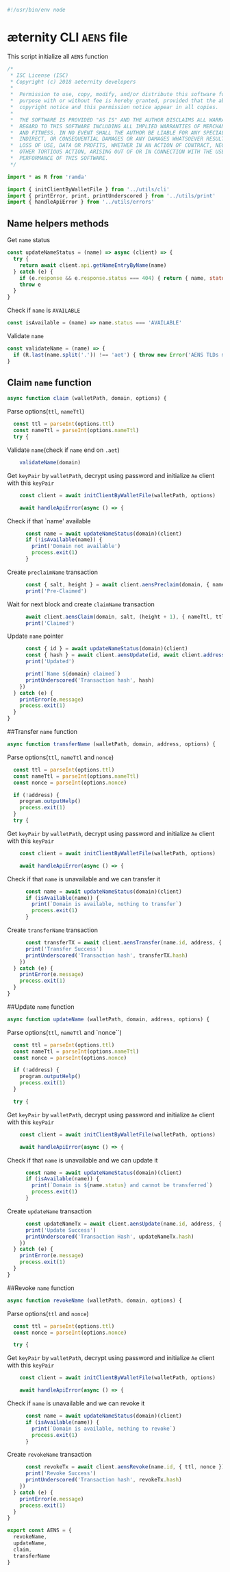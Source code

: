 





  

```js
#!/usr/bin/env node

```







# æternity CLI `AENS` file

This script initialize all `AENS` function


  

```js
/*
 * ISC License (ISC)
 * Copyright (c) 2018 aeternity developers
 *
 *  Permission to use, copy, modify, and/or distribute this software for any
 *  purpose with or without fee is hereby granted, provided that the above
 *  copyright notice and this permission notice appear in all copies.
 *
 *  THE SOFTWARE IS PROVIDED "AS IS" AND THE AUTHOR DISCLAIMS ALL WARRANTIES WITH
 *  REGARD TO THIS SOFTWARE INCLUDING ALL IMPLIED WARRANTIES OF MERCHANTABILITY
 *  AND FITNESS. IN NO EVENT SHALL THE AUTHOR BE LIABLE FOR ANY SPECIAL, DIRECT,
 *  INDIRECT, OR CONSEQUENTIAL DAMAGES OR ANY DAMAGES WHATSOEVER RESULTING FROM
 *  LOSS OF USE, DATA OR PROFITS, WHETHER IN AN ACTION OF CONTRACT, NEGLIGENCE OR
 *  OTHER TORTIOUS ACTION, ARISING OUT OF OR IN CONNECTION WITH THE USE OR
 *  PERFORMANCE OF THIS SOFTWARE.
 */

import * as R from 'ramda'

import { initClientByWalletFile } from '../utils/cli'
import { printError, print, printUnderscored } from '../utils/print'
import { handleApiError } from '../utils/errors'


```







## Name helpers methods








Get `name` status


  

```js
const updateNameStatus = (name) => async (client) => {
  try {
    return await client.api.getNameEntryByName(name)
  } catch (e) {
    if (e.response && e.response.status === 404) { return { name, status: 'AVAILABLE' } }
    throw e
  }
}


```







Check if `name` is `AVAILABLE`


  

```js
const isAvailable = (name) => name.status === 'AVAILABLE'


```







Validate `name`


  

```js
const validateName = (name) => {
  if (R.last(name.split('.')) !== 'aet') { throw new Error('AENS TLDs must end in .aet') }
}


```







## Claim `name` function


  

```js
async function claim (walletPath, domain, options) {

```







Parse options(`ttl`, `nameTtl`)


  

```js
  const ttl = parseInt(options.ttl)
  const nameTtl = parseInt(options.nameTtl)
  try {

```







Validate `name`(check if `name` end on `.aet`)


  

```js
    validateName(domain)


```







Get `keyPair` by `walletPath`, decrypt using password and initialize `Ae` client with this `keyPair`


  

```js
    const client = await initClientByWalletFile(walletPath, options)

    await handleApiError(async () => {

```







Check if that `name' available


  

```js
      const name = await updateNameStatus(domain)(client)
      if (!isAvailable(name)) {
        print('Domain not available')
        process.exit(1)
      }


```







Create `preclaimName` transaction


  

```js
      const { salt, height } = await client.aensPreclaim(domain, { nameTtl, ttl })
      print('Pre-Claimed')


```







Wait for next block and create `claimName` transaction


  

```js
      await client.aensClaim(domain, salt, (height + 1), { nameTtl, ttl })
      print('Claimed')


```







Update `name` pointer


  

```js
      const { id } = await updateNameStatus(domain)(client)
      const { hash } = await client.aensUpdate(id, await client.address(), { nameTtl, ttl })
      print('Updated')

      print(`Name ${domain} claimed`)
      printUnderscored('Transaction hash', hash)
    })
  } catch (e) {
    printError(e.message)
    process.exit(1)
  }
}


```







##Transfer `name` function


  

```js
async function transferName (walletPath, domain, address, options) {

```







Parse options(`ttl`, `nameTtl` and `nonce`)


  

```js
  const ttl = parseInt(options.ttl)
  const nameTtl = parseInt(options.nameTtl)
  const nonce = parseInt(options.nonce)

  if (!address) {
    program.outputHelp()
    process.exit(1)
  }
  try {

```







Get `keyPair` by `walletPath`, decrypt using password and initialize `Ae` client with this `keyPair`


  

```js
    const client = await initClientByWalletFile(walletPath, options)

    await handleApiError(async () => {

```







Check if that `name` is unavailable and we can transfer it


  

```js
      const name = await updateNameStatus(domain)(client)
      if (isAvailable(name)) {
        print(`Domain is available, nothing to transfer`)
        process.exit(1)
      }


```







Create `transferName` transaction


  

```js
      const transferTX = await client.aensTransfer(name.id, address, { ttl, nameTtl, nonce })
      print('Transfer Success')
      printUnderscored('Transaction hash', transferTX.hash)
    })
  } catch (e) {
    printError(e.message)
    process.exit(1)
  }
}


```







##Update `name` function


  

```js
async function updateName (walletPath, domain, address, options) {

```







Parse options(`ttl`, `nameTtl` and `nonce``)


  

```js
  const ttl = parseInt(options.ttl)
  const nameTtl = parseInt(options.nameTtl)
  const nonce = parseInt(options.nonce)

  if (!address) {
    program.outputHelp()
    process.exit(1)
  }

  try {

```







Get `keyPair` by `walletPath`, decrypt using password and initialize `Ae` client with this `keyPair`


  

```js
    const client = await initClientByWalletFile(walletPath, options)

    await handleApiError(async () => {

```







Check if that `name` is unavailable and we can update it


  

```js
      const name = await updateNameStatus(domain)(client)
      if (isAvailable(name)) {
        print(`Domain is ${name.status} and cannot be transferred`)
        process.exit(1)
      }


```







Create `updateName` transaction


  

```js
      const updateNameTx = await client.aensUpdate(name.id, address, { ttl, nameTtl, nonce })
      print('Update Success')
      printUnderscored('Transaction Hash', updateNameTx.hash)
    })
  } catch (e) {
    printError(e.message)
    process.exit(1)
  }
}


```







##Revoke `name` function


  

```js
async function revokeName (walletPath, domain, options) {

```







Parse options(`ttl` and `nonce`)


  

```js
  const ttl = parseInt(options.ttl)
  const nonce = parseInt(options.nonce)

  try {

```







Get `keyPair` by `walletPath`, decrypt using password and initialize `Ae` client with this `keyPair`


  

```js
    const client = await initClientByWalletFile(walletPath, options)

    await handleApiError(async () => {

```







Check if `name` is unavailable and we can revoke it


  

```js
      const name = await updateNameStatus(domain)(client)
      if (isAvailable(name)) {
        print(`Domain is available, nothing to revoke`)
        process.exit(1)
      }


```







Create `revokeName` transaction


  

```js
      const revokeTx = await client.aensRevoke(name.id, { ttl, nonce })
      print('Revoke Success')
      printUnderscored('Transaction hash', revokeTx.hash)
    })
  } catch (e) {
    printError(e.message)
    process.exit(1)
  }
}

export const AENS = {
  revokeName,
  updateName,
  claim,
  transferName
}


```




